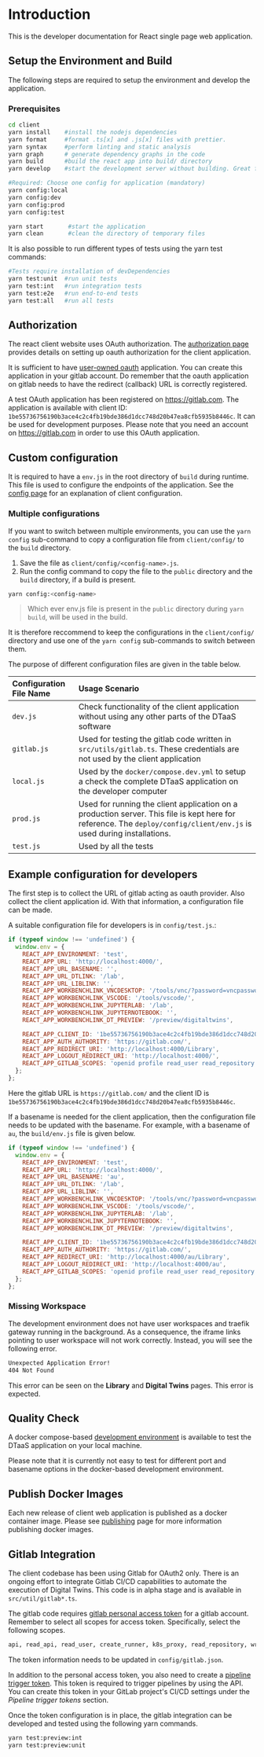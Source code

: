 # Introduction

This is the developer documentation for React single page web application.

## Setup the Environment and Build

The following steps are required to setup the environment and develop
the application.

### Prerequisites

```bash
cd client
yarn install    #install the nodejs dependencies
yarn format     #format .ts[x] and .js[x] files with prettier.
yarn syntax     #perform linting and static analysis
yarn graph      # generate dependency graphs in the code
yarn build      #build the react app into build/ directory
yarn develop    #start the development server without building. Great for live edits.

#Required: Choose one config for application (mandatory)
yarn config:local
yarn config:dev
yarn config:prod
yarn config:test

yarn start       #start the application
yarn clean       #clean the directory of temporary files
```

It is also possible to run different types of tests using the yarn
test commands:

```bash
#Tests require installation of devDependencies
yarn test:unit  #run unit tests
yarn test:int   #run integration tests
yarn test:e2e   #run end-to-end tests
yarn test:all   #run all tests
```

## Authorization

The react client website uses OAuth authorization.
The [authorization page](../docs/admin/client/auth.md)
provides details on setting up oauth authorization for
the client application.

It is sufficient to have
[user-owned oauth](https://docs.gitlab.com/ee/integration/oauth_provider.html#create-a-user-owned-application)
application. You can create this application in your gitlab account.
Do remember that the oauth application on gitlab needs to have the redirect
(callback) URL is correctly registered.

A test OAuth application has been registered on <https://gitlab.com>.
The application is available with client ID:
`1be55736756190b3ace4c2c4fb19bde386d1dcc748d20b47ea8cfb5935b8446c`.
It can be used for development purposes.
Please note that you need an account on <https://gitlab.com> in
order to use this OAuth application.

## Custom configuration

It is required to have a `env.js` in the root directory of
`build` during runtime. This file is used to configure the
endpoints of the application.
See the [config page](../docs/admin/client/config.md)
for an explanation of client configuration.

### Multiple configurations

If you want to switch between multiple environments,
you can use the `yarn config` sub-command to copy a configuration
file from `client/config/` to the `build` directory.

1. Save the file as `client/config/<config-name>.js`.
1. Run the config command to copy the file to the `public` directory
   and the `build` directory, if a build is present.

```bash
yarn config:<config-name>
```

> Which ever env.js file is present in the `public` directory during
`yarn build`, will be used in the build.

It is therefore reccommend to keep the configurations in the
`client/config/` directory and use one of the `yarn config`
sub-commands to switch between them.

The purpose of different configuration files are given in the table below.

| Configuration File Name | Usage Scenario |
|:--------|:--------|
| `dev.js` | Check functionality of the client application without using any other parts of the DTaaS software |
| `gitlab.js` | Used for testing the gitlab code written in `src/utils/gitlab.ts`. These credentials are not used by the client application |
| `local.js` | Used by the `docker/compose.dev.yml` to setup a check the complete DTaaS application on the developer computer |
| `prod.js` | Used for running the client application on a production server. This file is kept here for reference. The `deploy/config/client/env.js` is used during installations. |
| `test.js` | Used by all the tests |

## Example configuration for developers

The first step is to collect the URL of gitlab acting as oauth provider.
Also collect the client application id. With that information,
a configuration file can be made.

A suitable configuration file for developers is in `config/test.js`.:

```js
if (typeof window !== 'undefined') {
  window.env = {
    REACT_APP_ENVIRONMENT: 'test',
    REACT_APP_URL: 'http://localhost:4000/',
    REACT_APP_URL_BASENAME: '',
    REACT_APP_URL_DTLINK: '/lab',
    REACT_APP_URL_LIBLINK: '',
    REACT_APP_WORKBENCHLINK_VNCDESKTOP: '/tools/vnc/?password=vncpassword',
    REACT_APP_WORKBENCHLINK_VSCODE: '/tools/vscode/',
    REACT_APP_WORKBENCHLINK_JUPYTERLAB: '/lab',
    REACT_APP_WORKBENCHLINK_JUPYTERNOTEBOOK: '',
    REACT_APP_WORKBENCHLINK_DT_PREVIEW: '/preview/digitaltwins',

    REACT_APP_CLIENT_ID: '1be55736756190b3ace4c2c4fb19bde386d1dcc748d20b47ea8cfb5935b8446c',
    REACT_APP_AUTH_AUTHORITY: 'https://gitlab.com/',
    REACT_APP_REDIRECT_URI: 'http://localhost:4000/Library',
    REACT_APP_LOGOUT_REDIRECT_URI: 'http://localhost:4000/',
    REACT_APP_GITLAB_SCOPES: 'openid profile read_user read_repository api',
  };
};
```

Here the gitlab URL is `https://gitlab.com/` and the client ID is
`1be55736756190b3ace4c2c4fb19bde386d1dcc748d20b47ea8cfb5935b8446c`.

If a basename is needed for the client application, then the configuration
file needs to be updated with the basename. For example, with a basename of
`au`, the `build/env.js` file is given below.

```js
if (typeof window !== 'undefined') {
  window.env = {
    REACT_APP_ENVIRONMENT: 'test',
    REACT_APP_URL: 'http://localhost:4000/',
    REACT_APP_URL_BASENAME: 'au',
    REACT_APP_URL_DTLINK: '/lab',
    REACT_APP_URL_LIBLINK: '',
    REACT_APP_WORKBENCHLINK_VNCDESKTOP: '/tools/vnc/?password=vncpassword',
    REACT_APP_WORKBENCHLINK_VSCODE: '/tools/vscode/',
    REACT_APP_WORKBENCHLINK_JUPYTERLAB: '/lab',
    REACT_APP_WORKBENCHLINK_JUPYTERNOTEBOOK: '',
    REACT_APP_WORKBENCHLINK_DT_PREVIEW: '/preview/digitaltwins',

    REACT_APP_CLIENT_ID: '1be55736756190b3ace4c2c4fb19bde386d1dcc748d20b47ea8cfb5935b8446c',
    REACT_APP_AUTH_AUTHORITY: 'https://gitlab.com/',
    REACT_APP_REDIRECT_URI: 'http://localhost:4000/au/Library',
    REACT_APP_LOGOUT_REDIRECT_URI: 'http://localhost:4000/au',
    REACT_APP_GITLAB_SCOPES: 'openid profile read_user read_repository api',
  };
};
```

### Missing Workspace

The development environment does not have user workspaces and
traefik gateway running in the background. As a consequence, the iframe
links pointing to user workspace will not work correctly. Instead, you
will see the following error.

```txt
Unexpected Application Error!
404 Not Found
```

This error can be seen on the **Library** and **Digital Twins** pages.
This error is expected.

## Quality Check

A docker compose-based [development environment](../docker/README.md)
is available to test the DTaaS application on your local machine.

Please note that it is currently not easy to test for different
port and basename options in the docker-based development environment.

## Publish Docker Images

Each new release of client web application is published as a docker
container image. Please see [publishing](../docker/README.md) page
for more information publishing docker images.

## Gitlab Integration

The client codebase has been using Gitlab for OAuth2 only. There is
an ongoing effort to integrate Gitlab CI/CD capabilities to automate
the execution of Digital Twins. This code is in alpha stage and is
available in `src/util/gitlab*.ts`.

The gitlab code requires
[gitlab personal access token](https://docs.gitlab.com/ee/user/profile/personal_access_tokens.html)
for a gitlab account. Remember to select all scopes for access token.
Specifically, select the following scopes.

```txt
api, read_api, read_user, create_runner, k8s_proxy, read_repository, write_repository, ai_features
```

The token information needs to be updated in `config/gitlab.json`.

In addition to the personal access token, you also need to create a
[pipeline trigger token](https://archives.docs.gitlab.com/16.4/ee/ci/triggers/index.html).
This token is required to trigger pipelines by using the API.
You can create this token in your GitLab project's CI/CD settings under
the *Pipeline trigger tokens* section.

Once the token configuration is in place, the gitlab integration can be developed
and tested using the following yarn commands.

```bash
yarn test:preview:int
yarn test:preview:unit
```

